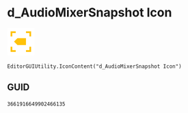 # d_AudioMixerSnapshot Icon
![](/img/d_AudioMixerSnapshot%20Icon.png)

``` CSharp
EditorGUIUtility.IconContent("d_AudioMixerSnapshot Icon")
```
## GUID
```
3661916649902466135
```
